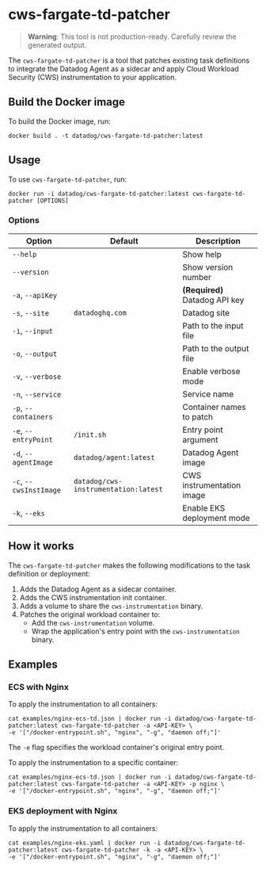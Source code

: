 # cws-fargate-td-patcher

> **Warning**: This tool is not production-ready. Carefully review the generated output.

The `cws-fargate-td-patcher` is a tool that patches existing task definitions to integrate the Datadog Agent as a sidecar and apply Cloud Workload Security (CWS) instrumentation to your application.

## Build the Docker image

To build the Docker image, run:

```
docker build . -t datadog/cws-fargate-td-patcher:latest
```

## Usage

To use `cws-fargate-td-patcher`, run:

```
docker run -i datadog/cws-fargate-td-patcher:latest cws-fargate-td-patcher [OPTIONS]
```

### Options

| Option | Default | Description |
| --- | --- | --- |
| `--help` | | Show help |
| `--version` | | Show version number |
| `-a`, `--apiKey` | | **(Required)** Datadog API key |
| `-s`, `--site` | `datadoghq.com` | Datadog site |
| `-i`, `--input` | | Path to the input file |
| `-o`, `--output` | | Path to the output file |
| `-v`, `--verbose` | | Enable verbose mode |
| `-n`, `--service` | | Service name |
| `-p`, `--containers` | | Container names to patch |
| `-e`, `--entryPoint` | `/init.sh` | Entry point argument |
| `-d`, `--agentImage` | `datadog/agent:latest` | Datadog Agent image |
| `-c`, `--cwsInstImage` | `datadog/cws-instrumentation:latest` | CWS instrumentation image |
| `-k`, `--eks` | | Enable EKS deployment mode |

## How it works

The `cws-fargate-td-patcher` makes the following modifications to the task definition or deployment:

1. Adds the Datadog Agent as a sidecar container.
2. Adds the CWS instrumentation init container.
3. Adds a volume to share the `cws-instrumentation` binary.
4. Patches the original workload container to:
    - Add the `cws-instrumentation` volume.
    - Wrap the application's entry point with the `cws-instrumentation` binary.

## Examples

### ECS with Nginx

To apply the instrumentation to all containers:

```
cat examples/nginx-ecs-td.json | docker run -i datadog/cws-fargate-td-patcher:latest cws-fargate-td-patcher -a <API-KEY> \
-e '["/docker-entrypoint.sh", "nginx", "-g", "daemon off;"]'
```

The `-e` flag specifies the workload container's original entry point.

To apply the instrumentation to a specific container:

 ```
 cat examples/nginx-ecs-td.json | docker run -i datadog/cws-fargate-td-patcher:latest cws-fargate-td-patcher -a <API-KEY> -p nginx \
-e '["/docker-entrypoint.sh", "nginx", "-g", "daemon off;"]'
 ```

 ### EKS deployment with Nginx

To apply the instrumentation to all containers:

 ```
 cat examples/nginx-eks.yaml | docker run -i datadog/cws-fargate-td-patcher:latest cws-fargate-td-patcher -k -a <API-KEY> \
-e '["/docker-entrypoint.sh", "nginx", "-g", "daemon off;"]'
 ```
